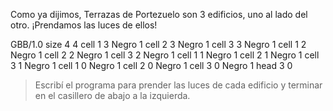 <gs-attire attire-url="https://raw.githubusercontent.com/MumukiProject/mumuki-guia-gobstones-terrazas-de-portezuelo-secundaria/master/assets/attires/config_1573236535263.json"></gs-attire>

Como ya dijimos, Terrazas de Portezuelo son 3 edificios, uno al lado del otro. ¡Prendamos las luces de ellos!

<gs-board>
GBB/1.0
     size 4 4
     cell 1 3 Negro 1 
     cell 2 3 Negro 1 
     cell 3 3 Negro 1 
     cell 1 2 Negro 1 
     cell 2 2 Negro 1 
     cell 3 2 Negro 1 
     cell 1 1 Negro 1 
     cell 2 1 Negro 1 
     cell 3 1 Negro 1 
     cell 1 0 Negro 1 
     cell 2 0 Negro 1 
     cell 3 0 Negro 1 
     head 3 0
</gs-board>

> Escribí el programa para prender las luces de cada edificio y terminar en el casillero de abajo a la izquierda.
